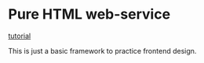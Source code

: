 # Pure HTML web-service
[tutorial](https://www.youtube.com/watch?v=PJHBKwbf4Us)<br>

This is just a basic framework to practice frontend design.